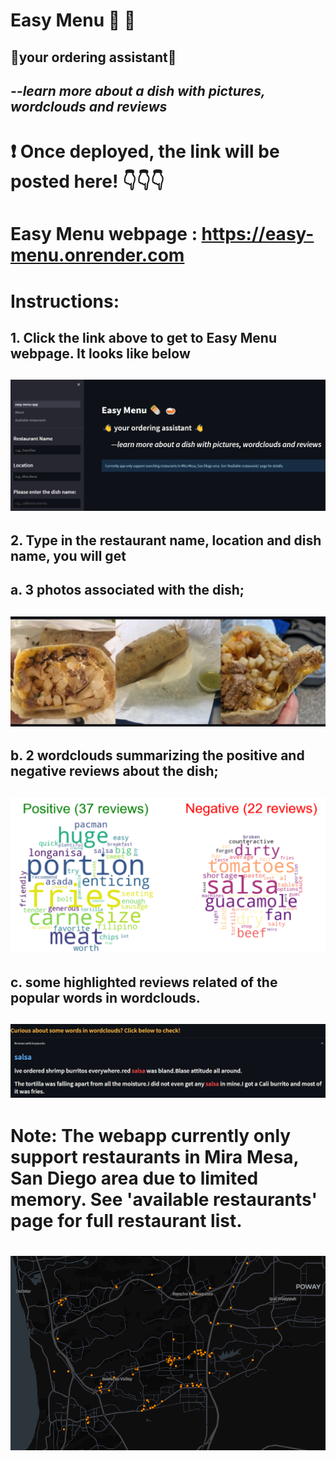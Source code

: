 # Easy Menu 🌯 🍛
## :wave:your ordering assistant👋
## _--learn more about a dish with pictures, wordclouds and reviews_
#
# ❗ **Once deployed, the link will be posted here!** 👇👇👇
# Easy Menu webpage : https://easy-menu.onrender.com
#
#
# Instructions:
## 1. Click the link above to get to Easy Menu webpage. It looks like below
## ![ScreenShot](/screenshot/webpage.png)
##
## 2. Type in the restaurant name, location and dish name, you will get 
## a. 3 photos associated with the dish;
## ![ScreenShot](/screenshot/dishphoto.png)
## b. 2 wordclouds summarizing the positive and negative reviews about the dish;
## ![ScreenShot](/screenshot/wc.png)
## c. some highlighted reviews related of the popular words in wordclouds.
## ![ScreenShot](/screenshot/keywords.png)
##
# Note: The webapp currently only support restaurants in Mira Mesa, San Diego area due to limited memory. See 'available restaurants' page for full restaurant list.
# ![ScreenShot](/screenshot/available_restaurant.png)
##
